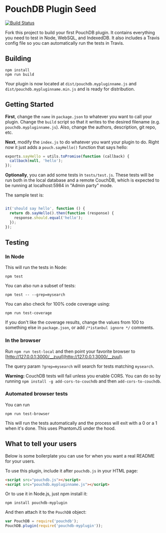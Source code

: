 PouchDB Plugin Seed
=====

[![Build Status](https://travis-ci.org/pouchdb/plugin-seed.svg)](https://travis-ci.org/pouchdb/plugin-seed)

Fork this project to build your first PouchDB plugin.  It contains everything you need to test in Node, WebSQL, and IndexedDB.  It also includes a Travis config file so you
can automatically run the tests in Travis.

Building
----
    npm install
    npm run build

Your plugin is now located at `dist/pouchdb.mypluginname.js` and `dist/pouchdb.mypluginname.min.js` and is ready for distribution.

Getting Started
-------

**First**, change the `name` in `package.json` to whatever you want to call your plugin.  Change the `build` script so that it writes to the desired filename (e.g. `pouchdb.mypluginname.js`).  Also, change the authors, description, git repo, etc.

**Next**, modify the `index.js` to do whatever you want your plugin to do.  Right now it just adds a `pouch.sayHello()` function that says hello:

```js
exports.sayHello = utils.toPromise(function (callback) {
  callback(null, 'hello');
});
```

**Optionally**, you can add some tests in `tests/test.js`. These tests will be run both in the local database and a remote CouchDB, which is expected to be running at localhost:5984 in "Admin party" mode.

The sample test is:

```js

it('should say hello', function () {
  return db.sayHello().then(function (response) {
    response.should.equal('hello');
  });
});
```

Testing
----

### In Node

This will run the tests in Node:

    npm test
   
You can also run a subset of tests:

    npm test -- --grep=mysearch

You can also check for 100% code coverage using:

    npm run test-coverage

If you don't like the coverage results, change the values from 100 to something else in `package.json`, or add `/*istanbul ignore */` comments.

### In the browser

Run `npm run test-local` and then point your favorite browser to [http://127.0.0.1:3000/__zuul](http://127.0.0.1:3000/__zuul).

The query param `?grep=mysearch` will search for tests matching `mysearch`.

**Warning:** CouchDB tests will fail unless you enable CORS. You can do so by running `npm install -g add-cors-to-couchdb` and then `add-cors-to-couchdb`.

### Automated browser tests

You can run

    npm run test-browser

This will run the tests automatically and the process will exit with a 0 or a 1 when it's done. This uses PhantomJS under the hood.

What to tell your users
--------

Below is some boilerplate you can use for when you want a real README for your users.

To use this plugin, include it after `pouchdb.js` in your HTML page:

```html
<script src="pouchdb.js"></script>
<script src="pouchdb.mypluginname.js"></script>
```

Or to use it in Node.js, just npm install it:

```
npm install pouchdb-myplugin
```

And then attach it to the `PouchDB` object:

```js
var PouchDB = require('pouchdb');
PouchDB.plugin(require('pouchdb-myplugin'));
```
